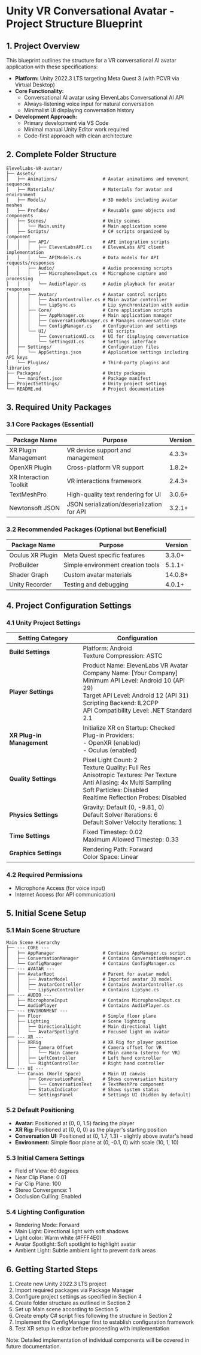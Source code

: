 # Unity VR Conversational Avatar - Project Structure Blueprint

## 1. Project Overview

This blueprint outlines the structure for a VR conversational AI avatar application with these specifications:

- **Platform:** Unity 2022.3 LTS targeting Meta Quest 3 (with PCVR via Virtual Desktop)
- **Core Functionality:** 
  - Conversational AI avatar using ElevenLabs Conversational AI API
  - Always-listening voice input for natural conversation
  - Minimalist UI displaying conversation history
- **Development Approach:** 
  - Primary development via VS Code
  - Minimal manual Unity Editor work required
  - Code-first approach with clean architecture

## 2. Complete Folder Structure

```
ElevelLabs-VR-avatar/
├── Assets/
│   ├── Animations/                 # Avatar animations and movement sequences
│   ├── Materials/                  # Materials for avatar and environment
│   ├── Models/                     # 3D models including avatar meshes
│   ├── Prefabs/                    # Reusable game objects and components
│   ├── Scenes/                     # Unity scenes
│   │   └── Main.unity              # Main application scene
│   ├── Scripts/                    # C# scripts organized by component
│   │   ├── API/                    # API integration scripts
│   │   │   ├── ElevenLabsAPI.cs    # ElevenLabs API client implementation
│   │   │   └── APIModels.cs        # Data models for API requests/responses
│   │   ├── Audio/                  # Audio processing scripts
│   │   │   ├── MicrophoneInput.cs  # Microphone capture and processing
│   │   │   └── AudioPlayer.cs      # Audio playback for avatar responses
│   │   ├── Avatar/                 # Avatar control scripts
│   │   │   ├── AvatarController.cs # Main avatar controller
│   │   │   └── LipSync.cs          # Lip synchronization with audio
│   │   ├── Core/                   # Core application scripts
│   │   │   ├── AppManager.cs       # Main application manager
│   │   │   ├── ConversationManager.cs # Manages conversation state
│   │   │   └── ConfigManager.cs    # Configuration and settings
│   │   └── UI/                     # UI scripts
│   │       ├── ConversationUI.cs   # UI for displaying conversation
│   │       └── SettingsUI.cs       # Settings interface
│   ├── Settings/                   # Configuration files
│   │   └── AppSettings.json        # Application settings including API keys
│   └── Plugins/                    # Third-party plugins and libraries
├── Packages/                       # Unity packages
│   └── manifest.json               # Package manifest
├── ProjectSettings/                # Unity project settings
└── README.md                       # Project documentation
```

## 3. Required Unity Packages

### 3.1 Core Packages (Essential)

| Package Name | Purpose | Version |
|--------------|---------|---------|
| XR Plugin Management | VR device support and management | 4.3.3+ |
| OpenXR Plugin | Cross-platform VR support | 1.8.2+ |
| XR Interaction Toolkit | VR interactions framework | 2.4.3+ |
| TextMeshPro | High-quality text rendering for UI | 3.0.6+ |
| Newtonsoft JSON | JSON serialization/deserialization for API | 3.2.1+ |

### 3.2 Recommended Packages (Optional but Beneficial)

| Package Name | Purpose | Version |
|--------------|---------|---------|
| Oculus XR Plugin | Meta Quest specific features | 3.3.0+ |
| ProBuilder | Simple environment creation tools | 5.1.1+ |
| Shader Graph | Custom avatar materials | 14.0.8+ |
| Unity Recorder | Testing and debugging | 4.0.1+ |

## 4. Project Configuration Settings

### 4.1 Unity Project Settings

| Setting Category | Configuration |
|------------------|---------------|
| **Build Settings** | Platform: Android<br>Texture Compression: ASTC |
| **Player Settings** | Product Name: ElevenLabs VR Avatar<br>Company Name: [Your Company]<br>Minimum API Level: Android 10 (API 29)<br>Target API Level: Android 12 (API 31)<br>Scripting Backend: IL2CPP<br>API Compatibility Level: .NET Standard 2.1 |
| **XR Plug-in Management** | Initialize XR on Startup: Checked<br>Plug-in Providers:<br>- OpenXR (enabled)<br>- Oculus (enabled) |
| **Quality Settings** | Pixel Light Count: 2<br>Texture Quality: Full Res<br>Anisotropic Textures: Per Texture<br>Anti Aliasing: 4x Multi Sampling<br>Soft Particles: Disabled<br>Realtime Reflection Probes: Disabled |
| **Physics Settings** | Gravity: Default (0, -9.81, 0)<br>Default Solver Iterations: 6<br>Default Solver Velocity Iterations: 1 |
| **Time Settings** | Fixed Timestep: 0.02<br>Maximum Allowed Timestep: 0.33 |
| **Graphics Settings** | Rendering Path: Forward<br>Color Space: Linear |

### 4.2 Required Permissions

- Microphone Access (for voice input)
- Internet Access (for API communication)

## 5. Initial Scene Setup

### 5.1 Main Scene Structure

```
Main Scene Hierarchy
├── --- CORE ---
│   ├── AppManager                  # Contains AppManager.cs script
│   ├── ConversationManager         # Contains ConversationManager.cs
│   └── ConfigManager               # Contains ConfigManager.cs 
├── --- AVATAR ---
│   ├── AvatarRoot                  # Parent for avatar model
│   │   ├── AvatarModel             # Imported avatar 3D model
│   │   ├── AvatarController        # Contains AvatarController.cs
│   │   └── LipSyncController       # Contains LipSync.cs
├── --- AUDIO ---
│   ├── MicrophoneInput             # Contains MicrophoneInput.cs
│   └── AudioPlayer                 # Contains AudioPlayer.cs
├── --- ENVIRONMENT ---
│   ├── Floor                       # Simple floor plane
│   ├── Lighting                    # Scene lighting
│   │   ├── DirectionalLight        # Main directional light
│   │   └── AvatarSpotlight         # Focused light on avatar
├── --- XR ---
│   ├── XRRig                       # XR Rig for player position
│   │   ├── Camera Offset           # Camera offset for VR
│   │   │   └── Main Camera         # Main camera (stereo for VR)
│   │   ├── LeftController          # Left hand controller
│   │   └── RightController         # Right hand controller
└── --- UI ---
    └── Canvas (World Space)        # Main UI canvas
        ├── ConversationPanel       # Shows conversation history
        │   └── ConversationText    # TextMeshPro component
        ├── StatusIndicator         # Shows system status
        └── SettingsPanel           # Settings UI (hidden by default)
```

### 5.2 Default Positioning

- **Avatar:** Positioned at (0, 0, 1.5) facing the player
- **XR Rig:** Positioned at (0, 0, 0) as the player's starting position
- **Conversation UI:** Positioned at (0, 1.7, 1.3) - slightly above avatar's head
- **Environment:** Simple floor plane at (0, -0.1, 0) with scale (10, 1, 10)

### 5.3 Initial Camera Settings

- Field of View: 60 degrees
- Near Clip Plane: 0.01
- Far Clip Plane: 100
- Stereo Convergence: 1
- Occlusion Culling: Enabled

### 5.4 Lighting Configuration

- Rendering Mode: Forward
- Main Light: Directional light with soft shadows
- Light color: Warm white (#FFF4E0)
- Avatar Spotlight: Soft spotlight to highlight avatar
- Ambient Light: Subtle ambient light to prevent dark areas

## 6. Getting Started Steps

1. Create new Unity 2022.3 LTS project
2. Import required packages via Package Manager
3. Configure project settings as specified in Section 4
4. Create folder structure as outlined in Section 2
5. Set up Main scene according to Section 5
6. Create empty C# script files following the structure in Section 2
7. Implement the ConfigManager first to establish configuration framework
8. Test XR setup in editor before proceeding with implementation

Note: Detailed implementation of individual components will be covered in future documentation.
